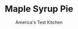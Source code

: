 ---
layout: ../../layouts/MarkdownPostLayout.astro
title: Maple Syrup Pie
author: America's Test Kitchen
pubDate: 2023-03-15
description: "We wanted to take this classic New England pie back to its roots, with real maple flavor. But we wanted pie, not candy."
image_url: https://res.cloudinary.com/hksqkdlah/image/upload/ar_1:1,c_fill,dpr_2.0,f_auto,fl_lossy.progressive.strip_profile,g_faces:auto,q_auto:low,w_344/21962_sfs-maple-syrup-pie-49
tags: ["Desserts or Baked Goods","New England","American","Make Ahead","Dessert Pies","Thanksgiving","Cookbook Collection"]
calories: 2879
protein: 3
carbohydrates: 49
fats: 
fiber: 
ingredients: ["1 (9-inch), pie dough round","1 3/4 cups pure, maple syrup","2/3 cup, heavy cream","1/4 teaspoon, salt","5 tablespoons, unsalted butter","2 tablespoons, cornstarch","3 , large eggs plus 2 large yolks","2 teaspoons, cider vinegar"]
serves: 8
time: "1¾ hours, plus 2½ hours cooling and 2 hours chilling"
instructions: ["Adjust oven rack to middle position and heat oven to 375 degrees. Grease 9-inch pie plate. Roll dough into 12-inch circle on lightly floured counter. Loosely roll dough around rolling pin and gently unroll it onto prepared pie plate, letting excess dough hang over edge. Ease dough into plate by gently lifting edge of dough with your hand while pressing into plate bottom with your other hand.","Trim overhang to 1/2 inch beyond lip of pie plate. Tuck overhang under itself; folded edge should be flush with edge of pie plate. Crimp dough evenly around edge of pie using your fingers. Wrap dough-lined pie plate loosely in plastic and freeze until dough is firm, about 15 minutes.","Line chilled pie shell with parchment paper or double layer of aluminum foil, covering edges to prevent burning, and fill with pie weights. Bake until edges are light golden brown, 18 to 25 minutes, rotating pie plate halfway through baking. Remove parchment and weights and continue to bake until center begins to look opaque and slightly drier, 3 to 6 minutes. Remove from oven and let cool for at least 30 minutes. (Baked, cooled crust can be wrapped in plastic and stored at room temperature for up to 24 hours.)","Reduce oven temperature to 350 degrees. Bring maple syrup, cream, and salt to boil in medium saucepan. Add butter and whisk until melted. Reduce heat to medium-low and whisk in cornstarch. Bring to simmer and cook for 1 minute, whisking frequently. Transfer to large bowl and let cool at least 30 minutes. Whisk in eggs and yolks and vinegar until smooth. (Cooled filling can be refrigerated for up to 24 hours. Whisk to recombine and proceed with step 5, increasing baking time to 55 to 65 minutes.)","Place cooled crust on rimmed baking sheet, and pour filling into crust. Bake until just set, 35 to 45 minutes. Let pie cool completely on wire rack, about 2 hours. Transfer to refrigerator and chill until fully set, at least 2 hours or up to 24 hours. Serve cold or at room temperature."]
nutrition: ["191 mg Potassium","55 mg Phosphorus","96 mg Calcium","18 mg Magnesium","130 mg Sodium","1 mg Zinc","17 g Fat","5 g Monounsaturated","1 g Polyunsaturated","116 mg Cholesterol","9 g Saturated","1 µg Folic acid","10 µg Folate (food)","42 g Sugars","1 µg Vitamin K","51 g Water","49 g Carbs","13 µg Folate equivalent (total)","3 g Protein","172 µg Vitamin A","359 kcal Energy","41 g Sugars, added","2879 calories"]
notes: "Serve with unsweetened whipped cream or creme fraiche."
---